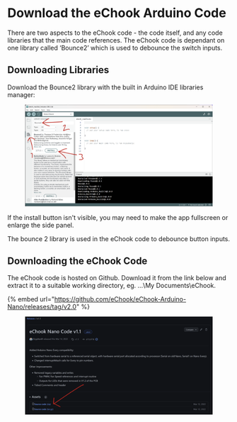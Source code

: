 # Download the eChook Arduino Code

There are two aspects to the eChook code - the code itself, and any code libraries that the main code references. The eChook code is dependant on one library called ‘Bounce2’ which is used to debounce the switch inputs.

## Downloading Libraries

Download the Bounce2 library with the built in Arduino IDE libraries manager:&#x20;

<figure><img src="../.gitbook/assets/image (4).png" alt=""><figcaption></figcaption></figure>

If the install button isn't visible, you may need to make the app fullscreen or enlarge the side panel.

The bounce 2 library is used in the eChook code to debounce button inputs.

## Downloading the eChook Code

The eChook code is hosted on Github. Download it from the link below and extract it to a suitable working directory, eg. …\My Documents\eChook.

{% embed url="https://github.com/eChook/eChook-Arduino-Nano/releases/tag/v2.0" %}

<figure><img src="../.gitbook/assets/image (10).png" alt=""><figcaption></figcaption></figure>

